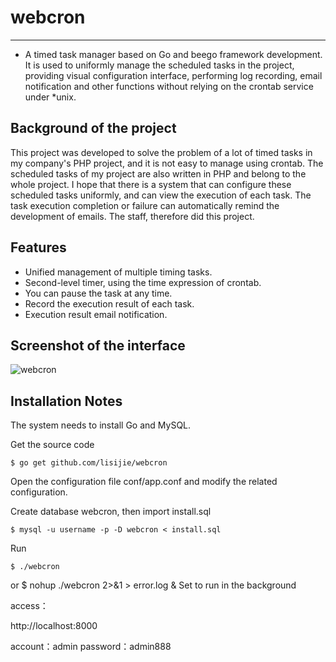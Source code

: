 # webcron
------------

- A timed task manager based on Go and beego framework development. It is used to uniformly manage the scheduled tasks in the project, providing visual configuration interface, performing log recording, email notification and other functions without relying on the crontab service under *unix.

## Background of the project

This project was developed to solve the problem of a lot of timed tasks in my company's PHP project, and it is not easy to manage using crontab. The scheduled tasks of my project are also written in PHP and belong to the whole project. I hope that there is a system that can configure these scheduled tasks uniformly, and can view the execution of each task. The task execution completion or failure can automatically remind the development of emails. The staff, therefore did this project.

## Features

* Unified management of multiple timing tasks.
* Second-level timer, using the time expression of crontab.
* You can pause the task at any time.
* Record the execution result of each task.
* Execution result email notification.


## Screenshot of the interface

![webcron](https://raw.githubusercontent.com/lisijie/webcron/master/screenshot.png)


## Installation Notes

The system needs to install Go and MySQL.

Get the source code

	$ go get github.com/lisijie/webcron
	
Open the configuration file conf/app.conf and modify the related configuration.
	

Create database webcron, then import install.sql

	$ mysql -u username -p -D webcron < install.sql

Run
	
	$ ./webcron
or
	$ nohup ./webcron 2>&1 > error.log &
	Set to run in the background


access： 

http://localhost:8000

account：admin
password：admin888